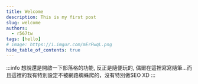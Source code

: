 ```yaml
---
title: Welcome
description: This is my first post 
slug: welcome
authors:
  - r567tw
tags: [hello]
# image: https://i.imgur.com/mErPwqL.png
hide_table_of_contents: true
---
```


:::info
想說還是開啟一下部落格的功能, 反正是隨便玩的, 偶爾在這裡寫寫隨筆...而且這裡的我有特別設定不被網路蜘蛛爬的，沒有特別做SEO XD
:::